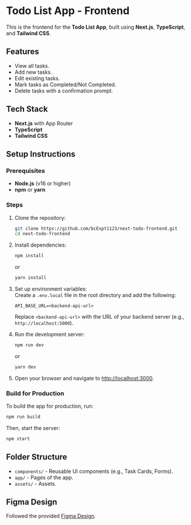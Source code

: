 # Todo List App - Frontend

This is the frontend for the **Todo List App**, built using **Next.js**, **TypeScript**, and **Tailwind CSS**.

## **Features**
- View all tasks.
- Add new tasks.
- Edit existing tasks.
- Mark tasks as Completed/Not Completed.
- Delete tasks with a confirmation prompt.

## **Tech Stack**
- **Next.js** with App Router
- **TypeScript**
- **Tailwind CSS**

## **Setup Instructions**

### Prerequisites
- **Node.js** (v16 or higher)
- **npm** or **yarn**

### Steps

1. Clone the repository:
   ```bash
   git clone https://github.com/bcExpt1123/next-todo-frontend.git
   cd next-todo-frontend
   ```  

2. Install dependencies:
   ```bash
   npm install
   ```  
   or
   ```bash
   yarn install
   ```  

3. Set up environment variables:  
   Create a `.env.local` file in the root directory and add the following:
   ```plaintext
   API_BASE_URL=<backend-api-url>
   ```  
   Replace `<backend-api-url>` with the URL of your backend server (e.g., `http://localhost:5000`).

4. Run the development server:
   ```bash
   npm run dev
   ```  
   or
   ```bash
   yarn dev
   ```  

5. Open your browser and navigate to [http://localhost:3000](http://localhost:3000).

### **Build for Production**
To build the app for production, run:
```bash
npm run build
```  
Then, start the server:
```bash
npm start
```  

## **Folder Structure**
- `components/` - Reusable UI components (e.g., Task Cards, Forms).
- `app/` - Pages of the app.
- `assets/` - Assets.

## **Figma Design**
Followed the provided [Figma Design](https://www.figma.com/design/zHgJzVHfhuN720CjjSGRXQ/Todo-App-Test-Task?node-id=0-1&t=dcgTs4OsZGTxsIJj-1).  